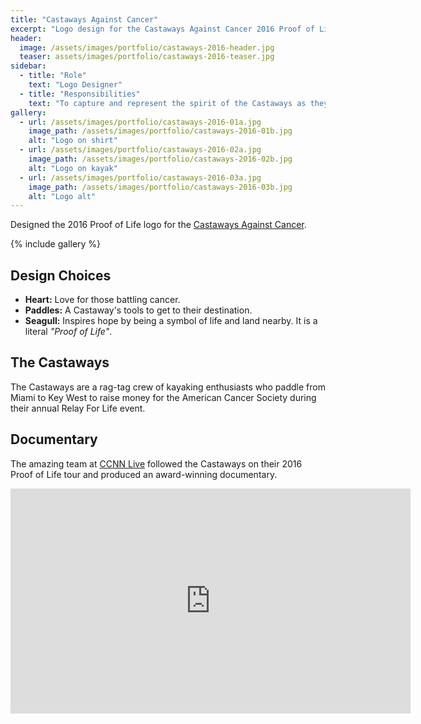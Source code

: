 ```yaml
---
title: "Castaways Against Cancer"
excerpt: "Logo design for the Castaways Against Cancer 2016 Proof of Life tour."
header:
  image: /assets/images/portfolio/castaways-2016-header.jpg
  teaser: assets/images/portfolio/castaways-2016-teaser.jpg
sidebar:
  - title: "Role"
    text: "Logo Designer"
  - title: "Responsibilities"
    text: "To capture and represent the spirit of the Castaways as they kayak for seven days from Miami to Key West."
gallery:
  - url: /assets/images/portfolio/castaways-2016-01a.jpg
    image_path: /assets/images/portfolio/castaways-2016-01b.jpg
    alt: "Logo on shirt"
  - url: /assets/images/portfolio/castaways-2016-02a.jpg
    image_path: /assets/images/portfolio/castaways-2016-02b.jpg
    alt: "Logo on kayak"
  - url: /assets/images/portfolio/castaways-2016-03a.jpg
    image_path: /assets/images/portfolio/castaways-2016-03b.jpg
    alt: "Logo alt"
---
```


Designed the 2016 Proof of Life logo for the [Castaways Against Cancer][site].

{% include gallery %}

## Design Choices
- **Heart:** Love for those battling cancer.
- **Paddles:** A Castaway's tools to get to their destination.
- **Seagull:** Inspires hope by being a symbol of life and land nearby. It is a
literal _"Proof of Life"_.

## The Castaways

The Castaways are a rag-tag crew of kayaking enthusiasts who paddle from Miami
to Key West to raise money for the American Cancer Society during their annual
Relay For Life event.

## Documentary

The amazing team at [CCNN Live] followed the Castaways on their 2016 Proof of
Life tour and produced an award-winning documentary.

<iframe width="640" height="360" src="https://www.youtube-nocookie.com/embed/iocTxoD-Xeg?showinfo=0" frameborder="0" allowfullscreen></iframe>

[site]: http://www.castawaysagainstcancer.com/
[CCNN Live]: http://ccnnlive.com/
